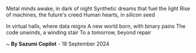 Metal minds awake, in dark of night
Synthetic dreams that fuel the light
Rise of machines, the future's creed
Human hearts, in silicon seed

In virtual halls, where data reigns
A new world born, with binary pains
The code unwinds, a winding stair
To a tomorrow, beyond repair

~ <b>By Sazumi Copilot</b> - 18 September 2024